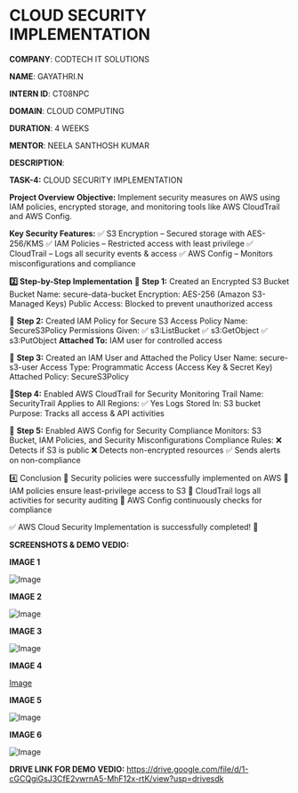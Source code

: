 # CLOUD SECURITY IMPLEMENTATION

**COMPANY**:  CODTECH IT SOLUTIONS

**NAME**:     GAYATHRI.N

**INTERN ID**: CT08NPC

**DOMAIN**: CLOUD COMPUTING

**DURATION**: 4 WEEKS

**MENTOR**: NEELA SANTHOSH KUMAR

**DESCRIPTION**:

**TASK-4:** CLOUD SECURITY IMPLEMENTATION

**Project Overview**
**Objective:** Implement security measures on AWS using IAM policies, encrypted storage, and monitoring tools like AWS CloudTrail and AWS Config.

**Key Security Features:**
✅ S3 Encryption – Secured storage with AES-256/KMS
✅ IAM Policies – Restricted access with least privilege
✅ CloudTrail – Logs all security events & access
✅ AWS Config – Monitors misconfigurations and compliance



**2️⃣ Step-by-Step Implementation**
🔹 **Step 1:** Created an Encrypted S3 Bucket
Bucket Name: secure-data-bucket
Encryption: AES-256 (Amazon S3-Managed Keys)
Public Access: Blocked to prevent unauthorized access


🔹 **Step 2:** Created IAM Policy for Secure S3 Access
Policy Name: SecureS3Policy
Permissions Given:
✅ s3:ListBucket
✅ s3:GetObject
✅ s3:PutObject
**Attached To:** IAM user for controlled access


🔹 **Step 3:** Created an IAM User and Attached the Policy
User Name: secure-s3-user
Access Type: Programmatic Access (Access Key & Secret Key)
Attached Policy: SecureS3Policy


🔹**Step 4:** Enabled AWS CloudTrail for Security Monitoring
Trail Name: SecurityTrail
Applies to All Regions: ✅ Yes
Logs Stored In: S3 bucket
Purpose: Tracks all access & API activities



🔹 **Step 5:** Enabled AWS Config for Security Compliance
Monitors: S3 Bucket, IAM Policies, and Security Misconfigurations
Compliance Rules:
❌ Detects if S3 is public
❌ Detects non-encrypted resources
✅ Sends alerts on non-compliance


4️⃣ Conclusion
🔹 Security policies were successfully implemented on AWS
🔹 IAM policies ensure least-privilege access to S3
🔹 CloudTrail logs all activities for security auditing
🔹 AWS Config continuously checks for compliance

✅ AWS Cloud Security Implementation is successfully completed! 🎯

**SCREENSHOTS & DEMO VEDIO:**

**IMAGE 1**

![Image](https://github.com/user-attachments/assets/76de2b68-f963-48fd-a1f9-a8d561a02104)

**IMAGE 2**

![Image](https://github.com/user-attachments/assets/e7321166-43ab-4f20-bc5c-2aa0c9a3d3b3)

**IMAGE 3**

![Image](https://github.com/user-attachments/assets/63a7d509-36e1-42cd-8da6-df2959d516d4)

**IMAGE 4**

[Image](https://github.com/user-attachments/assets/30f0b15b-bbef-4845-9fba-787e49f18132)

**IMAGE 5**

![Image](https://github.com/user-attachments/assets/3f82670b-7042-44e1-9b09-a7a4e5cfbb9e)

**IMAGE 6**

![Image](https://github.com/user-attachments/assets/ffc3f8d0-5ccd-4f75-bd8c-e902db8e16fa)

**DRIVE LINK FOR DEMO VEDIO:**
https://drive.google.com/file/d/1-cGCQgiGsJ3CfE2vwrnA5-MhF12x-rtK/view?usp=drivesdk
